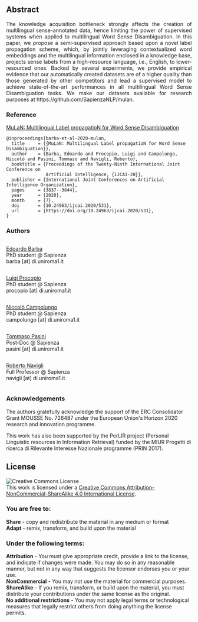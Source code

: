 <style>
.btn {
  float: left;
  background-color: transparent;
  border: none;
}
  img {
  display: inline-block;
  margin-right: 10px;
  vertical-align: middle;
}

.content-holder {
  display: inline-block;
  vertical-align: middle;
}
</style>

<h2>Abstract</h2>
<p style="text-align: justify;">The knowledge acquisition bottleneck strongly affects the creation of multilingual sense-annotated data, hence limiting the power of supervised systems when applied to multilingual Word Sense Disambiguation. In this paper, we propose a semi-supervised approach based upon a novel label propagation scheme, which, by jointly leveraging contextualized word embeddings and the multilingual information enclosed in a knowledge base, projects sense labels from a high-resource language, i.e., English, to lower-resourced ones. Backed by several experiments, we provide empirical evidence that our automatically created datasets are of a higher quality than those generated by other competitors and lead a supervised model to achieve state-of-the-art performances in all multilingual Word Sense Disambiguation tasks. We make our datasets available for research purposes at https://github.com/SapienzaNLP/mulan.</p>
  
<h3 style="vertical-align:middle;"> Reference </h3>

<a href="https://www.ijcai.org/Proceedings/2020/0531.pdf" target='_blank'>MuLaN: Multilingual Label propagatioN for Word Sense Disambiguation</a>
```
@inproceedings{barba-et-al-2020-mulan,
  title     = {{MuLaN: Multilingual Label propagatioN for Word Sense Disambiguation}},
  author    = {Barba, Edoardo and Procopio, Luigi and Campolungo, Niccolò and Pasini, Tommaso and Navigli, Roberto},
  booktitle = {Proceedings of the Twenty-Ninth International Joint Conference on
               Artificial Intelligence, {IJCAI-20}},
  publisher = {International Joint Conferences on Artificial Intelligence Organization},             
  pages     = {3837--3844},
  year      = {2020},
  month     = {7},
  doi       = {10.24963/ijcai.2020/531},
  url       = {https://doi.org/10.24963/ijcai.2020/531},
}
```

<h3>Authors</h3>

<div>
<!-- <img class="img" src="TODO" width="60px" > -->
<p class="content-holder">
  <a href="https://edobobo.github.io/" target='_blank'>Edoardo Barba</a><br/>
  PhD student @ Sapienza<br/>
barba [at] di.uniroma1.it</p>
</div>

<div>
<!-- <img class="img" src="TODO" width="60px"> -->
<p class="content-holder">
  <a href="https://poccio.github.io/" target='_blank'>Luigi Procopio</a><br/>
  PhD student @ Sapienza<br/>
  procopio [at] di.uniroma1.it
</p>
</div>

<div>
<!-- <img class="img" src="TODO" width="60px" > -->
<p class="content-holder">
  <a href="https://valahaar.github.io/" target='_blank'>Niccolò Campolungo</a><br/>
  PhD student @ Sapienza<br/>
campolungo [at] di.uniroma1.it</p>
</div>

<div>
<!-- <img class="img" src="TODO" width="60px"> -->
<p class="content-holder">
  <a href="https://pasinit.github.io/" target='_blank'>Tommaso Pasini</a><br/>
  Post-Doc @ Sapienza<br/>
  pasini [at] di.uniroma1.it
</p>
</div>

<div>
<!-- <img class="img" src="TODO" width="60px"> -->
<p class="content-holder">
  <a href="http://www.users.di.uniroma1.it/~navigli/" target='_blank'>Roberto Navigli</a><br/>
  Full Professor @ Sapienza<br/>
  navigli [at] di.uniroma1.it
</p>
</div>

### Acknowledgements
The authors gratefully acknowledge the support of the ERC Consolidator Grant MOUSSE No. 726487 under the European Union's Horizon 2020 research and innovation programme.

This work has also been supported by the PerLIR project (Personal Linguistic resources in Information Retrieval) funded by the MIUR Progetti di ricerca di Rilevante Interesse Nazionale programme (PRIN 2017).

## License
<a rel="license" href="http://creativecommons.org/licenses/by-nc-sa/4.0/"><img alt="Creative Commons License" style="border-width:0" src="https://i.creativecommons.org/l/by-nc-sa/4.0/88x31.png" /></a><br />This work is licensed under a <a rel="license" href="http://creativecommons.org/licenses/by-nc-sa/4.0/">Creative Commons Attribution-NonCommercial-ShareAlike 4.0 International License</a>.
### You are free to:
**Share** - copy and redistribute the material in any medium or format<br/>
**Adapt** - remix, transform, and build upon the material<br/>

### Under the following terms:
**Attribution** - You must give appropriate credit, provide a link to the license, and indicate if changes were made. You may do so in any reasonable manner, but not in any way that suggests the licensor endorses you or your use.<br/>
**NonCommercial** - You may not use the material for commercial purposes.<br/>
**ShareAlike** - If you remix, transform, or build upon the material, you must distribute your contributions under the same license as the original.<br/>
**No additional restrictions** - You may not apply legal terms or technological measures that legally restrict others from doing anything the license permits.
